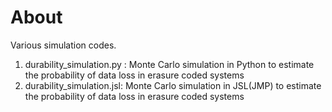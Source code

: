 # About
Various simulation codes.

1. durability_simulation.py : Monte Carlo simulation in Python to estimate the probability of data loss in erasure coded systems
1. durability_simulation.jsl: Monte Carlo simulation in JSL(JMP) to estimate the probability of data loss in erasure coded systems